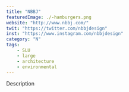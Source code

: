 ```yaml
---
title: "NBBJ"
featuredImage: ./-hamburgers.png
website: "http://www.nbbj.com/"
twit: "https://twitter.com/nbbjdesign"
inst: "https://www.instagram.com/nbbjdesign"
category: "N"
tags:
    - SLU
    - large
    - architecture
    - environmental
---
```


Description
